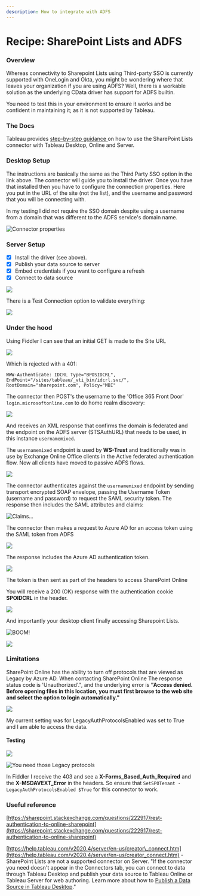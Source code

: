 ```yaml
---
description: How to integrate with ADFS
---
```


# Recipe: SharePoint Lists and ADFS

### Overview

Whereas connectivity to Sharepoint Lists using Third-party SSO is currently supported with OneLogin and Okta, you might be wondering where that leaves your organization if you are using ADFS? Well, there is a workable solution as the underlying CData driver has support for ADFS builtin. 

You need to test this in your environment to ensure it works and be confident in maintaining it; as it is not supported by Tableau. 

### The Docs

Tableau provides [step-by-step guidance ](https://help.tableau.com/current/pro/desktop/en-us/examples_sharepoint_lists.htm)on how to use the SharePoint Lists connector with Tableau Desktop, Online and Server.

### Desktop Setup

The instructions are basically the same as the Third Party SSO option in the link above. The connector will guide you to install the driver. Once you have that installed then you have to configure the connection properties. Here you put in the URL of the site \(not the list\), and the username and password that you will be connecting with. 

In my testing I did not require the SSO domain despite using a username from a domain that was different to the ADFS service's domain name.

![Connector properties](../.gitbook/assets/image%20%2864%29.png)

### Server Setup

* [x] Install the driver \(see above\).
* [x] Publish your data source to server
* [x] Embed credentials if you want to configure a refresh
* [x] Connect to data source

![](../.gitbook/assets/image%20%2886%29.png)

There is a Test Connection option to validate everything:

![](../.gitbook/assets/image%20%2885%29.png)

### Under the hood

Using Fiddler I can see that an initial GET is made to the Site URL 

![](../.gitbook/assets/image%20%2863%29.png)

Which is rejected with a 401:

`WWW-Authenticate: IDCRL Type="BPOSIDCRL", EndPoint="/sites/tableau/_vti_bin/idcrl.svc/", RootDomain="sharepoint.com", Policy="MBI"`

The connector then POST's the username to the 'Office 365 Front Door' `login.microsoftonline.com` to do home realm discovery:

![](../.gitbook/assets/image%20%2858%29.png)

And receives an XML response that confirms the domain is federated and the endpoint on the ADFS server \(STSAuthURL\) that needs to be used, in this instance `usernamemixed`.

The `usernamemixed` endpoint is used by **WS-Trust** and traditionally was in use by Exchange Online Office clients in the Active federated authentication flow. Now all clients have moved to passive ADFS flows.

![](../.gitbook/assets/image%20%2866%29.png)

The connector authenticates against the `usernamemixed` endpoint by sending transport encrypted SOAP envelope, passing the Username Token \(username and password\) to request the SAML security token. The response then includes the SAML attributes and claims:

![Claims...](../.gitbook/assets/image%20%2879%29.png)

The connector then makes a request to Azure AD for an access token using the SAML token from ADFS

![](../.gitbook/assets/image%20%2877%29.png)

The response includes the Azure AD authentication token.

![](../.gitbook/assets/image%20%2876%29.png)

The token is then sent as part of the headers to access SharePoint Online

You will receive a 200 \(OK\) response with the authentication cookie **SPOIDCRL** in the header.

![](../.gitbook/assets/image%20%2878%29.png)

And importantly your desktop client finally accessing Sharepoint Lists.

![BOOM!](../.gitbook/assets/image%20%2873%29.png)



![](../.gitbook/assets/image%20%2885%29.png)

### Limitations

SharePoint Online has the ability to turn off protocols that are viewed as Legacy by Azure AD. When contacting SharePoint Online The response status code is 'Unauthorized'.", and the underlying error is **"Access denied. Before opening files in this location, you must first browse to the web site and select the option to login automatically."**

![](../.gitbook/assets/image%20%2887%29.png)

My current setting was for LegacyAuthProtocolsEnabled was set to True and I am able to access the data.

#### Testing

![](../.gitbook/assets/image%20%2884%29.png)

![You need those Legacy protocols](../.gitbook/assets/image%20%2888%29.png)

In Fiddler I receive the 403 and see a **X-Forms\_Based\_Auth\_Required** and the **X-MSDAVEXT\_Error** in the headers. So ensure that `SetSPOTenant -LegacyAuthProtocolsEnabled $True` for this connector to work.

### Useful reference

[https://sharepoint.stackexchange.com/questions/222917/rest-authentication-to-online-sharepoint](https://sharepoint.stackexchange.com/questions/222917/rest-authentication-to-online-sharepoint)

[https://help.tableau.com/v2020.4/server/en-us/creator\_connect.htm](https://help.tableau.com/v2020.4/server/en-us/creator_connect.htm) - SharePoint Lists are not a supported connector on Server. "If the connector you need doesn't appear in the Connectors tab, you can connect to data through Tableau Desktop and publish your data source to Tableau Online or Tableau Server for web authoring. Learn more about how to [Publish a Data Source in Tableau Desktop](https://help.tableau.com/current/pro/desktop/en-us/publish_datasources.htm)."



